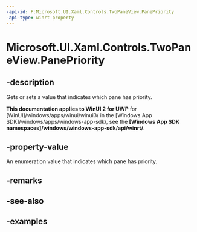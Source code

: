 ```yaml
---
-api-id: P:Microsoft.UI.Xaml.Controls.TwoPaneView.PanePriority
-api-type: winrt property
---
```


<!-- Property syntax.
public TwoPaneViewPriority PanePriority { get;  set; }
-->

# Microsoft.UI.Xaml.Controls.TwoPaneView.PanePriority

## -description

Gets or sets a value that indicates which pane has priority.

**This documentation applies to WinUI 2 for UWP** for [WinUI]/windows/apps/winui/winui3/ in the [Windows App SDK]/windows/apps/windows-app-sdk/, see the **[Windows App SDK namespaces]/windows/windows-app-sdk/api/winrt/**.

## -property-value

An enumeration value that indicates which pane has priority.

## -remarks

## -see-also

## -examples

